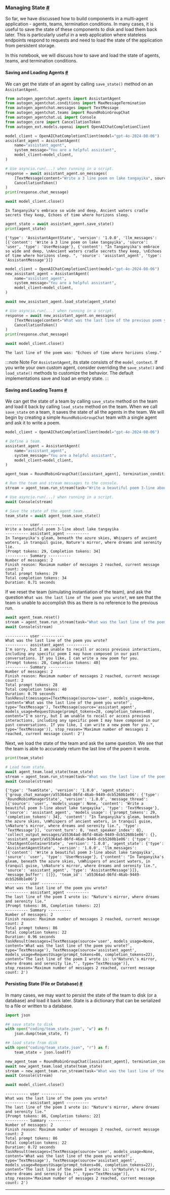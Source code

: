 ### Managing State [#](https://microsoft.github.io/autogen/docs/reference/agentchat/managing-state#managing-state)
So far, we have discussed how to build components in a multi-agent application - agents, teams, termination conditions. In many cases, it is useful to save the state of these components to disk and load them back later. This is particularly useful in a web application where stateless endpoints respond to requests and need to load the state of the application from persistent storage.

In this notebook, we will discuss how to save and load the state of agents, teams, and termination conditions.

#### Saving and Loading Agents [#](https://microsoft.github.io/autogen/docs/reference/agentchat/managing-state#saving-and-loading-agents)
We can get the state of an agent by calling `save_state()` method on an `AssistantAgent`.

```python
from autogen_agentchat.agents import AssistantAgent
from autogen_agentchat.conditions import MaxMessageTermination
from autogen_agentchat.messages import TextMessage
from autogen_agentchat.teams import RoundRobinGroupChat
from autogen_agentchat.ui import Console
from autogen_core import CancellationToken
from autogen_ext.models.openai import OpenAIChatCompletionClient

model_client = OpenAIChatCompletionClient(model="gpt-4o-2024-08-06")
assistant_agent = AssistantAgent(
    name="assistant_agent",
    system_message="You are a helpful assistant",
    model_client=model_client,
)

# Use asyncio.run(...) when running in a script.
response = await assistant_agent.on_messages(
    [TextMessage(content="Write a 3 line poem on lake tangayika", source="user")],
    CancellationToken()
)
print(response.chat_message)

await model_client.close()
```


```
In Tanganyika's embrace so wide and deep, Ancient waters cradle secrets they keep, Echoes of time where horizons sleep.
```


```python
agent_state = await assistant_agent.save_state()
print(agent_state)
```


```
{'type': 'AssistantAgentState', 'version': '1.0.0', 'llm_messages': [{'content': 'Write a 3 line poem on lake tangayika', 'source': 'user', 'type': 'UserMessage'}, {'content': "In Tanganyika's embrace so wide and deep, \nAncient waters cradle secrets they keep, \nEchoes of time where horizons sleep. ", 'source': 'assistant_agent', 'type': 'AssistantMessage'}]}
```


```python
model_client = OpenAIChatCompletionClient(model="gpt-4o-2024-08-06")
new_assistant_agent = AssistantAgent(
    name="assistant_agent",
    system_message="You are a helpful assistant",
    model_client=model_client,
)

await new_assistant_agent.load_state(agent_state)

# Use asyncio.run(...) when running in a script.
response = await new_assistant_agent.on_messages(
    [TextMessage(content="What was the last line of the previous poem you wrote", source="user")],
    CancellationToken()
)
print(response.chat_message)

await model_client.close()
```


```
The last line of the poem was: "Echoes of time where horizons sleep."
```


:::note Note
For `AssistantAgent`, its state consists of the `model_context`. If you write your own custom agent, consider overriding the `save_state()` and `load_state()` methods to customize the behavior. The default implementations save and load an empty state.
:::

#### Saving and Loading Teams [#](https://microsoft.github.io/autogen/docs/reference/agentchat/managing-state#saving-and-loading-teams)
We can get the state of a team by calling `save_state` method on the team and load it back by calling `load_state` method on the team.
When we call `save_state` on a team, it saves the state of all the agents in the team.
We will begin by creating a simple `RoundRobinGroupChat` team with a single agent and ask it to write a poem.

```python
model_client = OpenAIChatCompletionClient(model="gpt-4o-2024-08-06")

# Define a team.
assistant_agent = AssistantAgent(
    name="assistant_agent",
    system_message="You are a helpful assistant",
    model_client=model_client,
)

agent_team = RoundRobinGroupChat([assistant_agent], termination_condition=MaxMessageTermination(max_messages=2))

# Run the team and stream messages to the console.
stream = agent_team.run_stream(task="Write a beautiful poem 3-line about lake tangayika")

# Use asyncio.run(...) when running in a script.
await Console(stream)

# Save the state of the agent team.
team_state = await agent_team.save_state()
```


```
---------- user ----------
Write a beautiful poem 3-line about lake tangayika
---------- assistant_agent ----------
In Tanganyika's gleam, beneath the azure skies, Whispers of ancient waters, in tranquil guise, Nature's mirror, where dreams and serenity lie.
[Prompt tokens: 29, Completion tokens: 34]
---------- Summary ----------
Number of messages: 2
Finish reason: Maximum number of messages 2 reached, current message count: 2
Total prompt tokens: 29
Total completion tokens: 34
Duration: 0.71 seconds
```


If we reset the team (simulating instantiation of the team), and ask the question `What was the last line of the poem you wrote?`, we see that the team is unable to accomplish this as there is no reference to the previous run.

```python
await agent_team.reset()
stream = agent_team.run_stream(task="What was the last line of the poem you wrote?")
await Console(stream)
```


```
---------- user ----------
What was the last line of the poem you wrote?
---------- assistant_agent ----------
I'm sorry, but I am unable to recall or access previous interactions, including any specific poem I may have composed in our past conversations. If you like, I can write a new poem for you.
[Prompt tokens: 28, Completion tokens: 40]
---------- Summary ----------
Number of messages: 2
Finish reason: Maximum number of messages 2 reached, current message count: 2
Total prompt tokens: 28
Total completion tokens: 40
Duration: 0.70 seconds
TaskResult(messages=[TextMessage(source='user', models_usage=None, content='What was the last line of the poem you wrote?', type='TextMessage'), TextMessage(source='assistant_agent', models_usage=RequestUsage(prompt_tokens=28, completion_tokens=40), content="I'm sorry, but I am unable to recall or access previous interactions, including any specific poem I may have composed in our past conversations. If you like, I can write a new poem for you.", type='TextMessage')], stop_reason='Maximum number of messages 2 reached, current message count: 2')
```


Next, we load the state of the team and ask the same question. We see that the team is able to accurately return the last line of the poem it wrote.

```python
print(team_state)

# Load team state.
await agent_team.load_state(team_state)
stream = agent_team.run_stream(task="What was the last line of the poem you wrote?")
await Console(stream)
```


```
{'type': 'TeamState', 'version': '1.0.0', 'agent_states': {'group_chat_manager/a55364ad-86fd-46ab-9449-dcb5260b1e06': {'type': 'RoundRobinManagerState', 'version': '1.0.0', 'message_thread': [{'source': 'user', 'models_usage': None, 'content': 'Write a beautiful poem 3-line about lake tangayika', 'type': 'TextMessage'}, {'source': 'assistant_agent', 'models_usage': {'prompt_tokens': 29, 'completion_tokens': 34}, 'content': "In Tanganyika's gleam, beneath the azure skies, \nWhispers of ancient waters, in tranquil guise, \nNature's mirror, where dreams and serenity lie.", 'type': 'TextMessage'}], 'current_turn': 0, 'next_speaker_index': 0}, 'collect_output_messages/a55364ad-86fd-46ab-9449-dcb5260b1e06': {}, 'assistant_agent/a55364ad-86fd-46ab-9449-dcb5260b1e06': {'type': 'ChatAgentContainerState', 'version': '1.0.0', 'agent_state': {'type': 'AssistantAgentState', 'version': '1.0.0', 'llm_messages': [{'content': 'Write a beautiful poem 3-line about lake tangayika', 'source': 'user', 'type': 'UserMessage'}, {'content': "In Tanganyika's gleam, beneath the azure skies, \nWhispers of ancient waters, in tranquil guise, \nNature's mirror, where dreams and serenity lie.", 'source': 'assistant_agent', 'type': 'AssistantMessage'}]}, 'message_buffer': []}}, 'team_id': 'a55364ad-86fd-46ab-9449-dcb5260b1e06'}
---------- user ----------
What was the last line of the poem you wrote?
---------- assistant_agent ----------
The last line of the poem I wrote is: "Nature's mirror, where dreams and serenity lie."
[Prompt tokens: 86, Completion tokens: 22]
---------- Summary ----------
Number of messages: 2
Finish reason: Maximum number of messages 2 reached, current message count: 2
Total prompt tokens: 86
Total completion tokens: 22
Duration: 0.96 seconds
TaskResult(messages=[TextMessage(source='user', models_usage=None, content='What was the last line of the poem you wrote?', type='TextMessage'), TextMessage(source='assistant_agent', models_usage=RequestUsage(prompt_tokens=86, completion_tokens=22), content='The last line of the poem I wrote is: \n"Nature\'s mirror, where dreams and serenity lie."', type='TextMessage')], stop_reason='Maximum number of messages 2 reached, current message count: 2')
```


#### Persisting State (File or Database) [#](https://microsoft.github.io/autogen/docs/reference/agentchat/managing-state#persisting-state-file-or-database)
In many cases, we may want to persist the state of the team to disk (or a database) and load it back later. State is a dictionary that can be serialized to a file or written to a database.

```python
import json

## save state to disk
with open("coding/team_state.json", "w") as f:
    json.dump(team_state, f)

## load state from disk
with open("coding/team_state.json", "r") as f:
    team_state = json.load(f)

new_agent_team = RoundRobinGroupChat([assistant_agent], termination_condition=MaxMessageTermination(max_messages=2))
await new_agent_team.load_state(team_state)
stream = new_agent_team.run_stream(task="What was the last line of the poem you wrote?")
await Console(stream)

await model_client.close()
```


```
---------- user ----------
What was the last line of the poem you wrote?
---------- assistant_agent ----------
The last line of the poem I wrote is: "Nature's mirror, where dreams and serenity lie."
[Prompt tokens: 86, Completion tokens: 22]
---------- Summary ----------
Number of messages: 2
Finish reason: Maximum number of messages 2 reached, current message count: 2
Total prompt tokens: 86
Total completion tokens: 22
Duration: 0.72 seconds
TaskResult(messages=[TextMessage(source='user', models_usage=None, content='What was the last line of the poem you wrote?', type='TextMessage'), TextMessage(source='assistant_agent', models_usage=RequestUsage(prompt_tokens=86, completion_tokens=22), content='The last line of the poem I wrote is: \n"Nature\'s mirror, where dreams and serenity lie."', type='TextMessage')], stop_reason='Maximum number of messages 2 reached, current message count: 2')
```


---